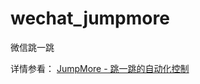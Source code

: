 # wechat_jumpmore
微信跳一跳

详情参看：
[JumpMore - 跳一跳的自动化控制](https://xhou.me/2018/01/jumpmore-%E8%B7%B3%E4%B8%80%E8%B7%B3%E5%88%B7%E5%88%86%E6%9C%BA%E5%99%A8/)
